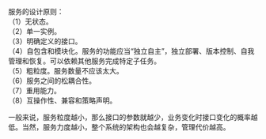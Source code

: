 服务的设计原则：  
（1）无状态。  
（2）单一实例。  
（3）明确定义的接口。  
（4）自包含和模块化。服务的功能应当“独立自主”，独立部署、版本控制、自我管理和恢复。可以依赖其他服务完成特定子任务。  
（5）粗粒度。服务数量不应该太大。  
（6）服务之间的松耦合性。  
（7）重用能力。  
（8）互操作性、兼容和策略声明。    

一般来说，服务粒度越小，那么接口的参数就越少，业务变化时接口变化的概率越低。当然，服务力度越小，整个系统的架构也会越复杂，管理代价越高。

